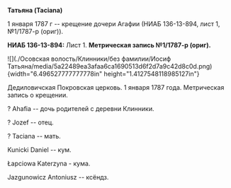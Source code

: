 **Татьяна (Taciana)**

1 января 1787 г -- крещение дочери Агафии (НИАБ 136-13-894, лист 1,
№1/1787-р (ориг)).

**НИАБ 136-13-894:** Лист 1. **Метрическая запись №1/1787-р (ориг).**

![](./Осовская волость/Клинники/без фамилии/Иосиф Татьяна/media/5a22489ea3afaa6ca1690513d6f2d7a9c42d8c0d.png){width="6.496527777777778in"
height="1.4127548118985127in"}

Дедиловичская Покровская церковь. 1 января 1787 года. Метрическая запись
о крещении.

? Ahafia -- дочь родителей с деревни Клинники.

? Jozef -- отец.

? Taciana -- мать.

Kunicki Daniel -- кум.

Łapciowa Katerzyna - кума.

Jazgunowicz Antoniusz -- ксёндз.
